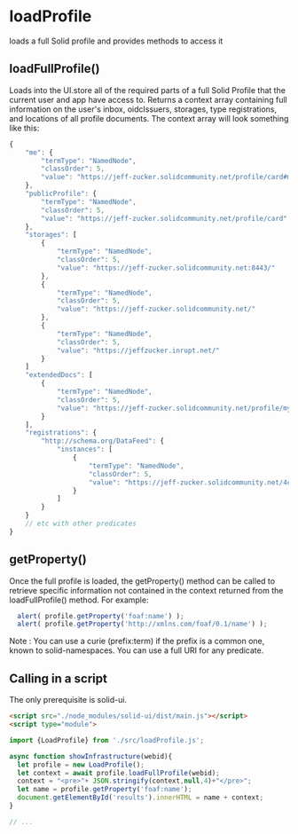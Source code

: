 # loadProfile

loads a full Solid profile and provides methods to access it

## loadFullProfile()

Loads into the UI.store all of the required parts of a full Solid Profile that the current user and app have access to.  Returns a context array containing full information on the user's inbox, oidcIssuers, storages, type registrations, and locations of all profile documents.  The context array will look something like this:
```javascript
{
    "me": {
        "termType": "NamedNode",
        "classOrder": 5,
        "value": "https://jeff-zucker.solidcommunity.net/profile/card#me"
    },
    "publicProfile": {
        "termType": "NamedNode",
        "classOrder": 5,
        "value": "https://jeff-zucker.solidcommunity.net/profile/card"
    },
    "storages": [
        {
            "termType": "NamedNode",
            "classOrder": 5,
            "value": "https://jeff-zucker.solidcommunity.net:8443/"
        },
        {
            "termType": "NamedNode",
            "classOrder": 5,
            "value": "https://jeff-zucker.solidcommunity.net/"
        },
        {
            "termType": "NamedNode",
            "classOrder": 5,
            "value": "https://jeffzucker.inrupt.net/"
        }
    ]
    "extendedDocs": [
        {
            "termType": "NamedNode",
            "classOrder": 5,
            "value": "https://jeff-zucker.solidcommunity.net/profile/mySeeAlso.ttl"
        }
    ],
    "registrations": {
        "http://schema.org/DataFeed": {
            "instances": [
                {
                    "termType": "NamedNode",
                    "classOrder": 5,
                    "value": "https://jeff-zucker.solidcommunity.net/4cd1be50-2fab-11ec-a679-67f8e0446a98.ttl"
                }
            ]
        }
    }
    // etc with other predicates
}
```

## getProperty()

Once the full profile is loaded, the getProperty() method can be called to retrieve specific information not contained in the context returned from the loadFullProfile() method.  For example:
```javascript
  alert( profile.getProperty('foaf:name') );
  alert( profile.getProperty('http://xmlns.com/foaf/0.1/name') );
```
Note : You can use a curie (prefix:term) if the prefix is a common one, known to solid-namespaces. You can use a full URI for any predicate.

## Calling in a script

The only prerequisite is solid-ui.  
```html
<script src="./node_modules/solid-ui/dist/main.js"></script>
<script type="module">

import {LoadProfile} from './src/loadProfile.js';

async function showInfrastructure(webid){
  let profile = new LoadProfile();
  let context = await profile.loadFullProfile(webid);
  context = "<pre>"+ JSON.stringify(context,null,4)+"</pre>";
  let name = profile.getProperty('foaf:name');
  document.getElementById('results').innerHTML = name + context;
}

// ...
```


